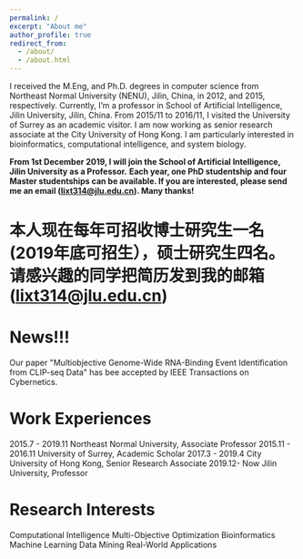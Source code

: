 ```yaml
---
permalink: /
excerpt: "About me"
author_profile: true
redirect_from: 
  - /about/
  - /about.html
---
```


I received the M.Eng, and Ph.D. degrees in computer science from Northeast Normal University (NENU), Jilin, China, in 2012, and 2015, respectively. Currently, I’m a professor in School of Artificial Intelligence, Jilin University, Jilin, China. From 2015/11 to 2016/11, I visited the University of Surrey as an academic visitor. I am now working as senior research associate at the City University of Hong Kong. I am particularly interested in bioinformatics, computational intelligence, and system biology. 



**From 1st December 2019, I will join the School of Artificial Intelligence, Jilin University as a Professor.**
**Each year, one PhD studentship and four Master studentships can be available. If you are interested, please send me an email (lixt314@jlu.edu.cn). Many thanks!**

# 本人现在每年可招收博士研究生一名(2019年底可招生），硕士研究生四名。请感兴趣的同学把简历发到我的邮箱(lixt314@jlu.edu.cn)


# News!!!

Our paper "Multiobjective Genome-Wide RNA-Binding Event Identification from CLIP-seq Data" has bee accepted by IEEE Transactions on Cybernetics.

# Work Experiences

2015.7 - 2019.11 Northeast Normal University, Associate Professor
2015.11 - 2016.11 University of Surrey, Academic Scholar
2017.3 - 2019.4 City University of Hong Kong, Senior Research Associate
2019.12- Now     Jilin University, Professor

# Research Interests

Computational Intelligence
Multi-Objective Optimization
Bioinformatics 
Machine Learning 
Data Mining
Real-World Applications
